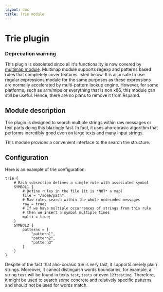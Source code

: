 ```yaml
---
layout: doc
title: Trie module
---
```


# Trie plugin

### Deprecation warning
This plugin is obsoleted since all it's functionality is now covered by [multimap module](multimap.html). Multimap module supports regexp and patterns based rules that completely cover features listed below. It is also safe to use regular expressions module for the same purposes as these expressions are normally accelerated by multi-pattern lookup engine. However, for some platforms, such as arm/mips or everything that is non x86, this module can still be useful. Hence, there are no plans to remove it from Rspamd.

## Module description
Trie plugin is designed to search multiple strings within raw messages or text parts
doing this blazingly fast. In fact, it uses aho-corasic algorithm that performs incredibly
good even on large texts and many input strings.

This module provides a convenient interface to the search trie structure.

## Configuration

Here is an example of trie configuration:

~~~ucl
trie {
	# Each subsection defines a single rule with associated symbol
	SYMBOL1 {
		# Define rules in the file (it is *NOT* a map)
		file = "/some/path";
		# Raw rules search within the whole undecoded messages
		raw = true;
		# If we have multiple occurrences of strings from this rule
		# then we insert a symbol multiple times
		multi = true;
	}
	SYMBOL2 {
		patterns = [
			"pattern1",
			"pattern2",
			"pattern3"
		]
	}
}
~~~

Despite of the fact that aho-corasic trie is very fast, it supports merely plain
strings. Moreover, it cannot distinguish words boundaries, for example, a string
`test` will be found in texts `test`, `tests` or even `123testing`. Therefore, it
might be used to search some concrete and relatively specific patterns and should
not be used for words match.
